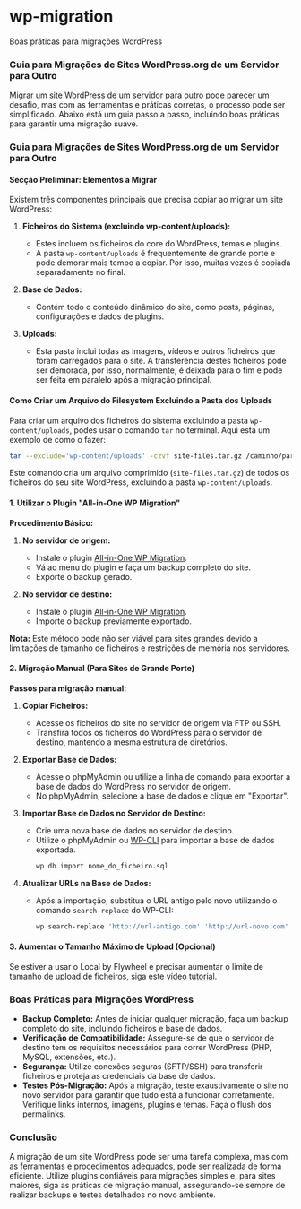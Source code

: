 # wp-migration
Boas práticas para migrações WordPress

### Guia para Migrações de Sites WordPress.org de um Servidor para Outro

Migrar um site WordPress de um servidor para outro pode parecer um desafio, mas com as ferramentas e práticas corretas, o processo pode ser simplificado. Abaixo está um guia passo a passo, incluindo boas práticas para garantir uma migração suave.

### Guia para Migrações de Sites WordPress.org de um Servidor para Outro

#### Secção Preliminar: Elementos a Migrar

Existem três componentes principais que precisa copiar ao migrar um site WordPress:

1. **Ficheiros do Sistema (excluindo wp-content/uploads):**
   - Estes incluem os ficheiros do core do WordPress, temas e plugins.
   - A pasta `wp-content/uploads` é frequentemente de grande porte e pode demorar mais tempo a copiar. Por isso, muitas vezes é copiada separadamente no final.

2. **Base de Dados:**
   - Contém todo o conteúdo dinâmico do site, como posts, páginas, configurações e dados de plugins.

3. **Uploads:**
   - Esta pasta inclui todas as imagens, vídeos e outros ficheiros que foram carregados para o site. A transferência destes ficheiros pode ser demorada, por isso, normalmente, é deixada para o fim e pode ser feita em paralelo após a migração principal.

#### Como Criar um Arquivo do Filesystem Excluindo a Pasta dos Uploads

Para criar um arquivo dos ficheiros do sistema excluindo a pasta `wp-content/uploads`, podes usar o comando `tar` no terminal. Aqui está um exemplo de como o fazer:

```sh
tar --exclude='wp-content/uploads' -czvf site-files.tar.gz /caminho/para/site
```

Este comando cria um arquivo comprimido (`site-files.tar.gz`) de todos os ficheiros do seu site WordPress, excluindo a pasta `wp-content/uploads`.

#### 1. Utilizar o Plugin "All-in-One WP Migration"

**Procedimento Básico:**
1. **No servidor de origem:**
   - Instale o plugin [All-in-One WP Migration](https://wordpress.org/plugins/all-in-one-wp-migration/).
   - Vá ao menu do plugin e faça um backup completo do site.
   - Exporte o backup gerado.

2. **No servidor de destino:**
   - Instale o plugin [All-in-One WP Migration](https://wordpress.org/plugins/all-in-one-wp-migration/).
   - Importe o backup previamente exportado.

**Nota:** Este método pode não ser viável para sites grandes devido a limitações de tamanho de ficheiros e restrições de memória nos servidores. 

#### 2. Migração Manual (Para Sites de Grande Porte)

**Passos para migração manual:**

1. **Copiar Ficheiros:**
   - Acesse os ficheiros do site no servidor de origem via FTP ou SSH.
   - Transfira todos os ficheiros do WordPress para o servidor de destino, mantendo a mesma estrutura de diretórios.

2. **Exportar Base de Dados:**
   - Acesse o phpMyAdmin ou utilize a linha de comando para exportar a base de dados do WordPress no servidor de origem.
   - No phpMyAdmin, selecione a base de dados e clique em "Exportar".

3. **Importar Base de Dados no Servidor de Destino:**
   - Crie uma nova base de dados no servidor de destino.
   - Utilize o phpMyAdmin ou [WP-CLI](https://wp-cli.org/) para importar a base de dados exportada.
     ```sh
     wp db import nome_do_ficheiro.sql
     ```

4. **Atualizar URLs na Base de Dados:**
   - Após a importação, substitua o URL antigo pelo novo utilizando o comando `search-replace` do WP-CLI:
     ```sh
     wp search-replace 'http://url-antigo.com' 'http://url-novo.com' --skip-columns=guid
     ```

#### 3. Aumentar o Tamanho Máximo de Upload (Opcional)

Se estiver a usar o Local by Flywheel e precisar aumentar o limite de tamanho de upload de ficheiros, siga este [vídeo tutorial](https://sharing.clickup.com/clip/p/t24463362/a48d624b-e70f-453b-8d45-74321ff35883/screen-recording-2024-05-24-16:47.webm).

### Boas Práticas para Migrações WordPress

- **Backup Completo:** Antes de iniciar qualquer migração, faça um backup completo do site, incluindo ficheiros e base de dados.
- **Verificação de Compatibilidade:** Assegure-se de que o servidor de destino tem os requisitos necessários para correr WordPress (PHP, MySQL, extensões, etc.).
- **Segurança:** Utilize conexões seguras (SFTP/SSH) para transferir ficheiros e proteja as credenciais da base de dados.
- **Testes Pós-Migração:** Após a migração, teste exaustivamente o site no novo servidor para garantir que tudo está a funcionar corretamente. Verifique links internos, imagens, plugins e temas. Faça o flush dos permalinks.

### Conclusão

A migração de um site WordPress pode ser uma tarefa complexa, mas com as ferramentas e procedimentos adequados, pode ser realizada de forma eficiente. Utilize plugins confiáveis para migrações simples e, para sites maiores, siga as práticas de migração manual, assegurando-se sempre de realizar backups e testes detalhados no novo ambiente.